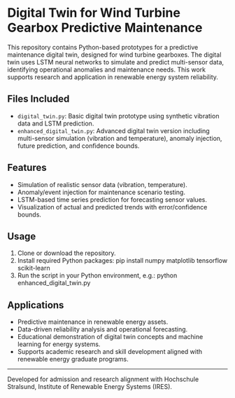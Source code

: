 # Digital Twin for Wind Turbine Gearbox Predictive Maintenance

This repository contains Python-based prototypes for a predictive maintenance digital twin, designed for wind turbine gearboxes. The digital twin uses LSTM neural networks to simulate and predict multi-sensor data, identifying operational anomalies and maintenance needs. This work supports research and application in renewable energy system reliability.

## Files Included

- `digital_twin.py`: Basic digital twin prototype using synthetic vibration data and LSTM prediction.
- `enhanced_digital_twin.py`: Advanced digital twin version including multi-sensor simulation (vibration and temperature), anomaly injection, future prediction, and confidence bounds.

## Features

- Simulation of realistic sensor data (vibration, temperature).
- Anomaly/event injection for maintenance scenario testing.
- LSTM-based time series prediction for forecasting sensor values.
- Visualization of actual and predicted trends with error/confidence bounds.

## Usage

1. Clone or download the repository.
2. Install required Python packages: pip install numpy matplotlib tensorflow scikit-learn
3. Run the script in your Python environment, e.g.: python enhanced_digital_twin.py

## Applications

- Predictive maintenance in renewable energy assets.
- Data-driven reliability analysis and operational forecasting.
- Educational demonstration of digital twin concepts and machine learning for energy systems.
- Supports academic research and skill development aligned with renewable energy graduate programs.

---

Developed for admission and research alignment with Hochschule Stralsund, Institute of Renewable Energy Systems (IRES).
